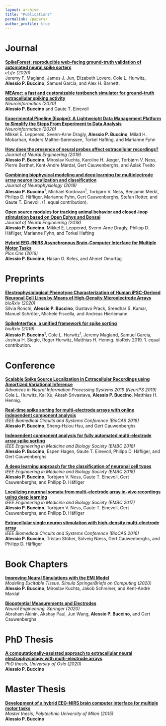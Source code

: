 ```yaml
---
layout: archive
title: "Publications"
permalink: /papers/
author_profile: true
---
```


# Journal 

<p>
<a href="https://elifesciences.org/articles/55167">
<b>SpikeForest: reproducible web-facing ground-truth validation of automated neural spike sorters</b></a><br>
<i> eLife (2020)</i><br>
Jeremy F. Magland, James J. Jun, Elizabeth Lovero, Cole L. Hurwitz, <b>Alessio P. Buccino</b>, Samuel Garcia, and Alex H. Barnett. 
</p>

<p>
<a href="https://link.springer.com/article/10.1007/s12021-020-09467-7">
<b>MEArec: a fast and customizable testbench simulator for ground-truth extracellular spiking activity</b></a><br>
<i> Neuroinformatics (2020)</i> <br><b>Alessio P. Buccino</b> and Gaute T. Einevoll 
</p>

<p>
<a href="https://www.frontiersin.org/articles/10.3389/fninf.2020.00030/full">
<b>Experimental Pipeline (Expipe): A Lightweight Data Management Platform to Simplify the Steps From Experiment to Data Analysis</b></a><br>
<i> Neuroinformatics (2020)</i> <br>
Mikkel E. Lepperød, Svenn-Arne Dragly, <b>Alessio P. Buccino</b>, Milad H. Mobarhan, Anders Malthe-Sørenssen, Torkel Hafting, and Marianne Fyhn
</p>

<p>
<a href="https://iopscience.iop.org/article/10.1088/1741-2552/ab03a1">
<b>How does the presence of neural probes affect extracellular recordings?</b></a><br>
<i> Journal of Neural Engineering (2019)</i><br>
<b>Alessio P. Buccino</b>, Miroslav Kuchta, Karoline H. Jæger, Torbjørn V. Ness, Pierre Berthet, Kent-Andre Mardal, Gert Cauwenberghs, and Aslak Tveito
</p>


<p>
<a href="https://journals.physiology.org/doi/full/10.1152/jn.00210.2018">
<b>Combining biophysical modeling and deep learning for multielectrode array neuron localization and classification</b></a><br>
<i> Journal of Neurophysiology (2018)</i><br>
<b>Alessio P. Buccino</b><sup>1</sup>, Michael Kordovan<sup>1</sup>, Torbjørn V. Ness, Benjamin Merkt, Philipp D. Häfliger, Marianne Fyhn, Gert Cauwenberghs, Stefan Rotter, and Gaute T. Einevoll. (1. equal contribution). 

</p>


<p>
<a href="https://iopscience.iop.org/article/10.1088/1741-2552/aacf45">
<b>Open source modules for tracking animal behavior and closed-loop stimulation based on Open Ephys and Bonsai</b></a><br>
<i> Journal of Neural Engineering (2018)</i><br>
<b>Alessio P. Buccino</b>,  Mikkel E. Lepperød, Svenn-Arne Dragly, Philipp D. Häfliger, Marianne Fyhn, and Torkel Hafting
</p>


<p>
<a href="https://journals.plos.org/plosone/article?id=10.1371/journal.pone.0146610">
<b>Hybrid EEG-fNIRS Asynchronous Brain-Computer Interface for Multiple Motor Tasks</b></a><br>
<i>Plos One (2016)</i><br> <b>Alessio P. Buccino</b>, Hasan O. Keles, and Ahmet Omurtag
</p>


# Preprints

<p>
<a href="https://www.biorxiv.org/content/10.1101/2020.09.02.271403v1">
<b>Electrophysiological Phenotype Characterization of Human iPSC-Derived Neuronal Cell Lines by Means of High-Density Microelectrode Arrays</b></a><br>
<i> bioRxiv (2020)</i><br>Silvia Ronchi, <b>Alessio P. Buccino</b>, Gustavo Prack, Sreedhar S. Kumar, Manuel Schröter, Michele Fiscella, and Andreas Hierlemann</b>. 
</p>

<p>
<a href="https://www.biorxiv.org/content/10.1101/796599v1">
<b>SpikeInterface, a unified framework for spike sorting</b></a><br>
<i> bioRxiv (2019)</i><br><b>Alessio P. Buccino</b><sup>1</sup>, Cole L. Hurwitz<sup>1</sup>, Jeremy Magland, Samuel Garcia, Joshua H. Siegle, Roger Hurwitz, Matthias H. Hennig. bioRxiv 2019. 1. equal contribution. 
</p>


# Conference

<p>
<a href="https://papers.nips.cc/paper/8720-scalable-spike-source-localization-in-extracellular-recordings-using-amortized-variational-inference">
<b>Scalable Spike Source Localization in Extracellular Recordings using Amortized Variational Inference</b></a><br>
<i> Advances in Neural Information Processing Systems 2019 (NeurIPS 2019)</i><br> Cole L. Hurwitz, Kai Xu, Akash Srivastava, <b>Alessio P. Buccino</b>, Matthias H. Hennig. 
</p>

<p>
<a href="https://ieeexplore.ieee.org/document/8584797">
<b>Real-time spike sorting for multi-electrode arrays with online independent component analysis</b></a><br>
<i> IEEE Biomedical Circuits and Systems Conference (BioCAS 2018)</i><br>
<b>Alessio P. Buccino</b>, Sheng-Hsiou Hsu, and Gert Cauwenberghs 
</p>

<p>
<a href="https://ieeexplore.ieee.org/document/8512788">
<b>Independent component analysis for fully automated multi-electrode array spike sorting</b></a><br>
<i> IEEE Engineering in Medicine and Biology Society (EMBC 2018)</i><br>
<b>Alessio P. Buccino</b>, Espen Hagen, Gaute T. Einevoll, Philipp D. Häfliger, and Gert Cauwenberghs
</p>

<p>
<a href="https://ieeexplore.ieee.org/document/8512498">
<b>A deep learning approach for the classification of neuronal cell types</b></a><br>
<i> IEEE Engineering in Medicine and Biology Society (EMBC 2018)</i><br>
<b>Alessio P. Buccino</b>, Torbjørn V. Ness, Gaute T. Einevoll, Gert Cauwenberghs, and Philipp D. Häfliger
</p>


<p>
<a href="https://ieeexplore.ieee.org/document/8512498">
<b>Localizing neuronal somata from multi-electrode array in-vivo recordings using deep learning</b></a><br>
<i> IEEE Engineering in Medicine and Biology Society (EMBC 2017)</i><br>
<b>Alessio P. Buccino</b>, Torbjørn V. Ness, Gaute T. Einevoll, Gert Cauwenberghs, and Philipp D. Häfliger
</p>

<p>
<a href="https://ieeexplore.ieee.org/document/7833846">
<b>Extracellular single neuron stimulation with high-density multi-electrode array</b></a><br>
<i> IEEE Biomedical Circuits and Systems Conference (BioCAS 2016)</i><br>
<b>Alessio P. Buccino</b>, Tristan Stöber, Solveig Næss, Gert Cauwenberghs, and Philipp D. Häfliger
</p>


# Book Chapters

<p>
<a href="https://link.springer.com/chapter/10.1007/978-3-030-61157-6_7">
<b>Improving Neural Simulations with the EMI Model</b></a><br>
<i>Modeling Excitable Tissue. Simula SpringerBriefs on Computing (2020)</i><br>
<b>Alessio P. Buccino</b>, Miroslav Kuchta, Jakob Schreiner, and Kent-André Mardal
</p>


<p>
<a href="https://link.springer.com/chapter/10.1007/978-3-030-43395-6_2#citeas">
<b>Biopotential Measurements and Electrodes</b></a><br>
<i>Neural Engineering. Springer (2020)</i><br>
Abraham Akinin, Akshay Paul, Jun Wang, <b>Alessio P. Buccino</b>, and Gert Cauwenberghs
</p>


# PhD Thesis

<p>
<a href="https://www.duo.uio.no/handle/10852/72480">
<b>A computationally-assisted approach to extracellular neural electrophysiology with multi-electrode arrays</b></a><br>
<i> PhD thesis, University of Oslo (2020) </i><br>
<b>Alessio P. Buccino</b>
</p>

# Master Thesis

<p>
<a href="https://www.politesi.polimi.it/handle/10589/112424">
<b>Development of a hybrid EEG-NIRS brain computer interface for multiple motor tasks</b></a><br>
<i>Master thesis, Polytechnic University of Milan (2015) </i><br>
<b>Alessio P. Buccino</b>
</p>


